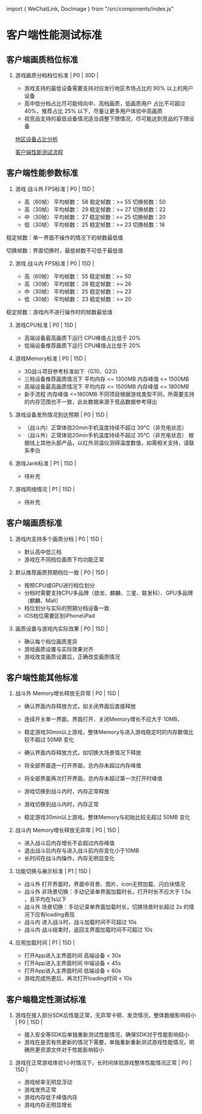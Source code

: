 import { WeChatLink, DocImage } from "/src/components/index.js"

# 客户端性能测试标准

## 客户端画质档位标准

1. 游戏画质分档档位标准 | P0 | 30D |

    * 游戏支持的最低设备需要支持对应发行地区市场占比的 90% 以上的用户设备
    * 高中低分档占比尽可能倾向中、高档画质，低画质用户 占比不可超过 40%，推荐占比 25% 以下，尽量让更多用户体验中高画质
    * 视竞品支持的最低设备情况适当调整下限情况，尽可能达到竞品的下限设备

    [地区设备占比分析](https://qa.bilibii.co)

    [客户端性能测试流程](https://qa.bilibii.co)

## 客户端性能参数标准

1. 游戏 战斗外 FPS标准  | P0 | 15D |

    * 高（60帧）	平均帧数： 58	稳定帧数：>= 55	    切换帧数：50
    * 高（30帧）	平均帧数： 29	稳定帧数：>= 27	    切换帧数：22
    * 中（30帧）	平均帧数： 27	稳定帧数：>= 25	    切换帧数：20
    * 低（30帧）	平均帧数： 25	稳定帧数：>= 23	    切换帧数：18

稳定帧数：单一界面不操作的情况下的帧数最低值

切换帧数：界面切换时，最低帧数不可低于最低值

2. 游戏 战斗内 FPS标准  | P0 | 15D |

    * 高（60帧）	平均帧数： 55	稳定帧数：>= 50
    * 高（30帧）	平均帧数： 28	稳定帧数：>= 26
    * 中（30帧）	平均帧数： 25	稳定帧数：>= 23
    * 低（30帧）	平均帧数： 23	稳定帧数：>= 20

稳定帧数：游戏内不进行操作时的帧数最低值
    
3. 游戏CPU标准  | P0 | 15D |

    * 高端设备最高画质下运行   CPU峰值占比低于 20%
    * 低端设备推荐画质下运行   CPU峰值占比低于 20%

4. 游戏Memory标准   | P0 | 15D |

    * 3D战斗项目参考标准如下（G10、G23）
    * 三档设备推荐画质情况下    平均内存 <= 1300MB    内存峰值 <= 1500MB
    * 高端设备最高画质情况下    平均内存 <= 1500MB    内存峰值 <= 1800MB
    * 新手流程  内存峰值 <=1800MB
    不同项目根据游戏类型不同，所需要支持的内存范围也不一致，此处数据来源于竞品数据参考得出


5. 游戏设备发热情况到达预期 | P0 | 15D |

    * （战斗内）正常体验20min手机温度持续不超过 39℃（非充电状态）
    * （战斗外）正常体验20min手机温度持续不超过 35℃（非充电状态）
    根据线上其他头部产品，以红外测温仪测得温度数值，如需相关支持，请联系<WeChatLink name='李白'>李白</WeChatLink>


6. 游戏Jank标准 | P1 | 15D |

    * 待补充

7. 游戏网络情况 | P1 | 15D |

    * 待补充

## 客户端画质标准

1. 游戏内支持多个画质分档   | P0 | 15D |

    * 默认高中低三档
    * 游戏在不同档位画质下均功能正常

2. 默认推荐画质预期档位一致 | P0 | 15D |

    * 按照CPU或GPU进行档位划分
    * 分档时需要支持CPU多品牌（骁龙、麒麟、三星、联发科）、GPU多品牌（麒麟、Mali）
    * 档位划分与实际的预期分档设备一致
    * iOS档位需要区别iPhone\iPad

3. 画质设置与游戏内实际效果 | P0 | 15D |

    * 确认每个档位画质差异
    * 游戏画质设置与实际效果对齐
    * 游戏改变画质设置后，正确改变画质情况

## 客户端性能其他标准

1. 战斗外 Memory增长释放无异常 | P0 | 15D |

    * 确认界面内存释放方式，如关闭界面后直接释放
    * 连续开关单一界面，界面打开、关闭Memory增长不应大于 10MB，
    * 稳定游戏30min以上游戏，整体Memory与进入游戏稳定时的内存数值比较不超过 50MB 变化

    * 确认界面内存释放方式，如切换大场景情况下释放
    * 将全部界面逐一打开界面，总内存未超过内存峰值
    * 将全部界面再次打开界面，总内存未超过第一次打开时峰值
    * 游戏切换到战斗内时，内存正常释放
    * 游戏切换到战斗内时，内存正常
    * 稳定游戏30min以上游戏，整体Memory与初始比较无超过 50MB 变化

2. 战斗内 Memory增长释放无异常 | P0 | 15D |

    * 进入战斗后内存增长不会超过内存峰值
    * 退出战斗后内存与进入战斗前内存变化小于10MB
    * 长时间在战斗内操作，内存无明显变化

3. 功能切换与展示标准   | P1 | 15D |

    * 战斗外    打开界面时，界面中背景、图片、icon无预加载、闪白块情况
    * 战斗外    非场景切换：手动记录单界面加载时长，打开时长不应大于 1.5s ，且平均在1s以下
    * 战斗外    场景切换：手动记录单界面加载时长，切换场景时长超过 2s 的情况下应有loading表现
    * 战斗内    进入战斗时，战斗加载时间不可超过    10s
    * 战斗内    战斗结束时，返回主界面加载时间不可超过  10s


4. 应用加载时间 | P1 | 15D |

    * 打开App进入主界面时间 高端设备 < 30s
    * 打开App进入主界面时间 中端设备 < 45s
    * 打开App进入主界面时间 低端设备 < 60s
    * 游戏完成热更后，再次打开loading时间 < 10s


## 客户端稳定性测试标准

1. 游戏在接入部分SDK后性能正常，无异常卡顿、发烫情况，整体数据影响较小 | P0 | 15D |
    
    * 接入安全等SDK后单独重新测试性能情况，确保SDK对于性能影响较小
    * 游戏在是否有热更新的情况下需要，单独重新重新测试游戏性能情况，明确热更资源文件对于性能影响较小

2. 游戏在正常游戏体验1小时情况下，长时间体验游戏整体性能情况正常 | P0 | 15D |

    * 游戏帧率无明显浮动
    * 游戏发热正常
    * 游戏内存低于峰值内存
    * 游戏内存无明显增长